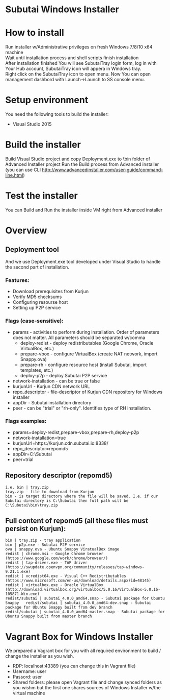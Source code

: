 # Subutai Windows Installer

# How to install
Run installer w/Administrative privileges on fresh Windows 7/8/10 x64 machine </br>
Wait until installation process and shell scripts finish installation </br>
After installation finished You will see SubutaiTray login form, log in with Your Hub account, SubutaiTray icon will appera in Windows tray. </br> 
Right click on the SubutaiTray icon to open menu. Now You can open management dashbord with Launch->Launch to SS console menu.</br>


# Setup environment
You need the following tools to build the installer:
	<ul>
		<li> Visual Studio 2015 </li>
	</ul>

# Build the installer
Build Visual Studio project and copy Deployment.exe to \bin folder of Advanced Installer project
	Run the Build process from Advanced installer (you can use CLI http://www.advancedinstaller.com/user-guide/command-line.html)

# Test the installer
You can Build and Run the installer inside VM right from Advanced installer

# Overview
## Deployment tool
And we use Deployment.exe tool developed under Visual Studio to handle the second part of installation.
### Features:
<ul>
	<li> Download prerequisites from Kurjun </li>
	<li> Verify MD5 checksums </li>
	<li> Configuring resourse host </li>
	<li> Setting up P2P service </li>
</ul>

### Flags (case-sensitive):
<ul>
	<li>
		params - activities to perform during installation. Order of parameters does not matter. All parameters should be separated w/comma
		<ul>
			<li>deploy-redist - deploy redistributables (Google Chrome, Oracle VirtualBox, etc.)</li>
			<li>prepare-vbox - configure VirtualBox (create NAT network, import Snappy.ova)</li>
			<li>prepare-rh - configure resource host (install Subutai, import templates, etc.)</li>
			<li>deploy-p2p - deploy Subutai P2P service</li>
		</ul>
	<li>network-installation - can be true or false</li>
	<li>kurjunUrl - Kurjun CDN network URL</li>
	<li>repo_descriptor - file-descriptor of Kurjun CDN repository for Windows installer</li>
	<li>appDir - Subutai installation directory</li>
	<li>peer - can be "trial" or "rh-only". Identifies type of RH installation.</li>
	</li>
</ul>

### Flags examples:
<ul>
	<li> params=deploy-redist,prepare-vbox,prepare-rh,deploy-p2p </li>
	<li> network-installation=true </li>
	<li> kurjunUrl=https://kurjun.cdn.subutai.io:8338/ </li>
	<li> repo_descriptor=repomd5 </li>
	<li> appDir=C:\Subutai </li>
	<li> peer=trial </li>
</ul>

## Repository descriptor (repomd5)
	i.e. bin | tray.zip
	tray.zip - file to download from Kurjun
	bin - is target directory where the file will be saved. I.e. if our Subutai directory is C:\Subutai then full path will be C:\Subutai\bin\tray.zip

## Full content of repomd5 (all these files must persist on Kurjun):
	bin | tray.zip - tray application
	bin | p2p.exe - Subutai P2P service
	ova | snappy.ova - Ubuntu Snappy ViratualBox image
	redist | chrome.msi - Google Chrome browser (https://www.google.com/work/chrome/browser/)
	redist | tap-driver.exe - TAP driver (https://swupdate.openvpn.org/community/releases/tap-windows-9.21.1.exe)
	redist | vcredist64.exe - Visual C++ Redistributables (https://www.microsoft.com/en-us/download/details.aspx?id=48145)
	redist | virtualbox.exe - Oracle VirtualBox (http://download.virtualbox.org/virtualbox/5.0.16/VirtualBox-5.0.16-105871-Win.exe)
	redist/subutai | subutai_4.0.0_amd64.snap - Subutai package for Ubuntu Snappy 	redist/subutai | subutai_4.0.0_amd64-dev.snap - Subutai package for Ubuntu Snappy built from dev branch
	redist/subutai | subutai_4.0.0_amd64-master.snap - Subutai package for Ubuntu Snappy built from master branch





# Vagrant Box for Windows Installer
We prepared a Vagrant box for you with all required environment to build / change the installer as you wish.
<ul>
	<li>RDP: localhost:43389 (you can change this in Vagrant file)</li>
	<li>Username: user</li>
	<li>Passord: user</li>
	<li>Shared folders: please open Vagrant file and change synced folders as you wishm but the first one shares sources of Windows Installer w/the virtual machine</li>
</ul>